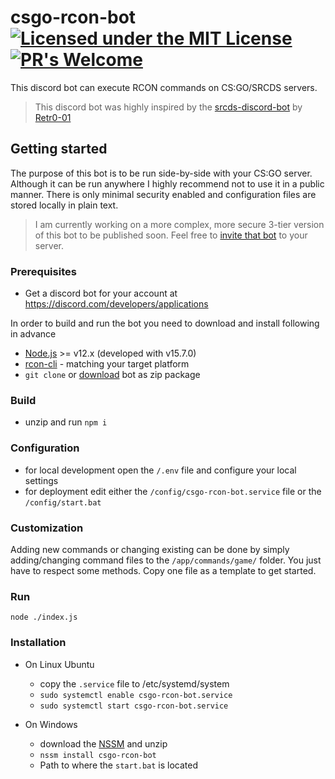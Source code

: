 # csgo-rcon-bot [![Licensed under the MIT License](https://img.shields.io/badge/License-MIT-blue.svg)](https://github.com/dichternebel/csgo-rcon-bot/blob/main/LICENSE.md)[![PR's Welcome](https://img.shields.io/badge/PRs%20-welcome-brightgreen.svg)](http://makeapullrequest.com)
This discord bot can execute RCON commands on CS:GO/SRCDS servers.

> This discord bot was highly inspired by the [srcds-discord-bot](https://github.com/Retr0-01/srcds-discord-bot) by [Retr0-01](https://github.com/Retr0-01)

## Getting started

The purpose of this bot is to be run side-by-side with your CS:GO server. Although it can be run anywhere I highly recommend not to use it in a public manner. There is only minimal security enabled and configuration files are stored locally in plain text.

> I am currently working on a more complex, more secure 3-tier version of this bot to be published soon. Feel free to [invite that bot](https://discord.com/oauth2/authorize?client_id=797866820996169779&permissions=10304&scope=bot) to your server. 

### Prerequisites

* Get a discord bot for your account at https://discord.com/developers/applications

In order to build and run the bot you need to download and install following in advance

* [Node.js](https://nodejs.dev/) >= v12.x (developed with v15.7.0)
* [rcon-cli](https://github.com/itzg/rcon-cli) - matching your target platform
* `git clone` or [download](https://github.com/dichternebel/csgo-rcon-bot/archive/main.zip) bot as zip package

### Build

* unzip and run `npm i`

### Configuration

* for local development open the `/.env` file and configure your local settings
* for deployment edit either the `/config/csgo-rcon-bot.service` file or the `/config/start.bat`

### Customization

Adding new commands or changing existing can be done by simply adding/changing command files to the `/app/commands/game/` folder. You just have to respect some methods. Copy one file as a template to get started.

### Run

`node ./index.js`

### Installation

* On Linux Ubuntu
    * copy the `.service` file to /etc/systemd/system 
    * `sudo systemctl enable csgo-rcon-bot.service`
    * `sudo systemctl start csgo-rcon-bot.service`

* On Windows
    * download the [NSSM](https://nssm.cc/download) and unzip
    * `nssm install csgo-rcon-bot`
    * Path to where the `start.bat` is located

